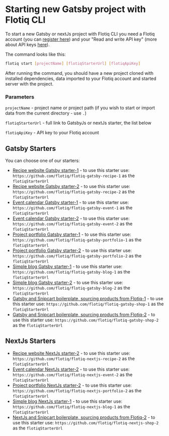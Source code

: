 # Starting new Gatsby project with Flotiq CLI

To start a new Gatsby or nextJs project with Flotiq CLI you need a Flotiq account (you can [register here](http://editor.flotiq.com/register.html)) and your "Read and write API key" (more about API keys [here](../API/index.md)).

The command looks like this:

```bash
flotiq start [projectName] [flotiqStarterUrl] [flotiqApiKey]
```

After running the command, you should have a new project cloned with installed dependencies, data imported to your Flotiq account and started server with the project.

### Parameters

`projectName` - project name or project path (if you wish to start or import data from the current directory - use `.`)

`flotiqStarterUrl` - full link to GatsbyJs or nextJs starter, the list below

`flotiqApiKey` - API key to your Flotiq account

## Gatsby Starters

You can choose one of our starters:

* [Recipe website Gatsby starter-1](https://github.com/flotiq/flotiq-gatsby-recipe-1) - to use this starter use: `https://github.com/flotiq/flotiq-gatsby-recipe-1` as the `flotiqStarterUrl`
* [Recipe website Gatsby starter-2](https://github.com/flotiq/flotiq-gatsby-recipe-2) - to use this starter use: `https://github.com/flotiq/flotiq-gatsby-recipe-2` as the `flotiqStarterUrl`
* [Event calendar Gatsby starter-1](https://github.com/flotiq/flotiq-gatsby-event-1) - to use this starter use: `https://github.com/flotiq/flotiq-gatsby-event-1` as the `flotiqStarterUrl`
* [Event calendar Gatsby starter-2](https://github.com/flotiq/flotiq-gatsby-event-2) - to use this starter use: `https://github.com/flotiq/flotiq-gatsby-event-2` as the `flotiqStarterUrl`
* [Project portfolio Gatsby starter-1](https://github.com/flotiq/flotiq-gatsby-portfolio-1) - to use this starter use: `https://github.com/flotiq/flotiq-gatsby-portfolio-1` as the `flotiqStarterUrl`
* [Project portfolio Gatsby starter-2](https://github.com/flotiq/flotiq-gatsby-portfolio-2) - to use this starter use: `https://github.com/flotiq/flotiq-gatsby-portfolio-2` as the `flotiqStarterUrl`
* [Simple blog Gatsby starter-1](https://github.com/flotiq/flotiq-gatsby-blog-1) - to use this starter use: `https://github.com/flotiq/flotiq-gatsby-blog-1` as the `flotiqStarterUrl`
* [Simple blog Gatsby starter-2](https://github.com/flotiq/flotiq-gatsby-blog-2) - to use this starter use: `https://github.com/flotiq/flotiq-gatsby-blog-2` as the `flotiqStarterUrl`
* [Gatsby and Snipcart boilerplate, sourcing products from Flotiq-1](https://github.com/flotiq/flotiq-gatsby-shop-1) - to use this starter use: `https://github.com/flotiq/flotiq-gatsby-shop-1` as the `flotiqStarterUrl`
* [Gatsby and Snipcart boilerplate, sourcing products from Flotiq-2](https://github.com/flotiq/flotiq-gatsby-shop-2) - to use this starter use: `https://github.com/flotiq/flotiq-gatsby-shop-2` as the `flotiqStarterUrl`

## NextJs Starters

* [Recipe website NextJs starter-2](https://github.com/flotiq/flotiq-nextjs-recipe-2) - to use this starter use: `https://github.com/flotiq/flotiq-nextjs-recipe-2` as the `flotiqStarterUrl`
* [Event calendar NextJs starter-2](https://github.com/flotiq/flotiq-nextjs-event-2) - to use this starter use: `https://github.com/flotiq/flotiq-nextjs-event-2` as the `flotiqStarterUrl`
* [Project portfolio NextJs starter-2](https://github.com/flotiq/flotiq-nextjs-portfolio-2) - to use this starter use: `https://github.com/flotiq/flotiq-nextjs-portfolio-2` as the `flotiqStarterUrl`
* [Simple blog NextJs starter-1](https://github.com/flotiq/flotiq-nextjs-blog-1) - to use this starter use: `https://github.com/flotiq/flotiq-nextjs-blog-1` as the `flotiqStarterUrl`
* [NextJs and Snipcart boilerplate, sourcing products from Flotiq-2](https://github.com/flotiq/flotiq-nextjs-shop-2) - to use this starter use: `https://github.com/flotiq/flotiq-nextjs-shop-2` as the `flotiqStarterUrl`
